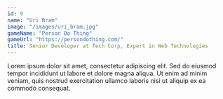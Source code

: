 ```yaml
---
id: 9
name: "Uri Bram"
image: "/images/uri_bram.jpg"
gameName: "Person Do Thing"
gameUrl: "https://persondothing.com/"
title: Senior Developer at Tech Corp, Expert in Web Technologies
---
```


Lorem ipsum dolor sit amet, consectetur adipiscing elit. Sed do eiusmod tempor incididunt ut labore et dolore magna aliqua. Ut enim ad minim veniam, quis nostrud exercitation ullamco laboris nisi ut aliquip ex ea commodo consequat.
